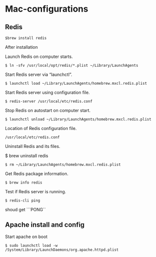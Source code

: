 # Mac-configurations
## Redis
```$brew install redis```

After installation

Launch Redis on computer starts.

```$ ln -sfv /usr/local/opt/redis/*.plist ~/Library/LaunchAgents```

Start Redis server via “launchctl”.

```$ launchctl load ~/Library/LaunchAgents/homebrew.mxcl.redis.plist```


Start Redis server using configuration file.

```$ redis-server /usr/local/etc/redis.conf```

Stop Redis on autostart on computer start.

```$ launchctl unload ~/Library/LaunchAgents/homebrew.mxcl.redis.plist```

Location of Redis configuration file.

```/usr/local/etc/redis.conf```

Uninstall Redis and its files.

$ brew uninstall redis

```$ rm ~/Library/LaunchAgents/homebrew.mxcl.redis.plist```

Get Redis package information.

```$ brew info redis```

Test if Redis server is running.

```$ redis-cli ping```

shoud get ```PONG``

## Apache install and config
Start apache on boot

```$ sudo launchctl load -w /System/Library/LaunchDaemons/org.apache.httpd.plist```

